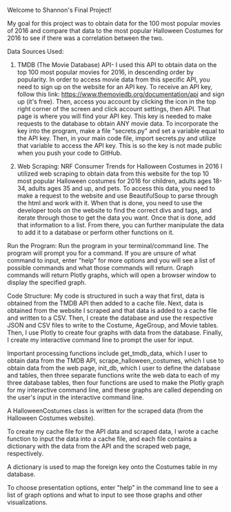 Welcome to Shannon's Final Project!

My goal for this project was to obtain data for the 100 most popular movies of 2016
and compare that data to the most popular Halloween Costumes for 2016 to see if
there was a correlation between the two.

Data Sources Used:
1. TMDB (The Movie Database) API- I used this API to obtain data on the top 100
most popular movies for 2016, in descending order by popularity. In order to
access movie data from this specific API, you need to sign up on the website for
an API key. To receive an API key, follow this link: https://www.themoviedb.org/documentation/api
and sign up (it's free). Then, access you account by clicking the icon in the top
right corner of the screen and click account settings, then API. That page is where
you will find your API key. This key is needed to make requests to the database
to obtain ANY movie data. To incorporate the key into the program, make a file "secrets.py"
and set a variable equal to the API key. Then, in your main code file, import
secrets.py and utilize that variable to access the API key. This is so the key is
not made public when you push your code to GitHub.

2. Web Scraping: NRF Consumer Trends for Halloween Costumes in 2016
I utilized web scraping to obtain data from this website for the top 10 most popular
Halloween costumes for 2016 for children, adults ages 18-34, adults ages 35 and up,
and pets. To access this data, you need to make a request to the website and use
BeautifulSoup to parse through the html and work with it. When that is done, you need
to use the developer tools on the website to find the correct divs and tags, and
iterate through those to get the data you want. Once that is done, add that information
to a list. From there, you can further manipulate the data to add it to a database
or perform other functions on it.

Run the Program:
Run the program in your terminal/command line. The program will prompt you for a command.
If you are unsure of what command to input, enter "help" for more options and you will see
a list of possible commands and what those commands will return. Graph commands will return
Plotly graphs, which will open a browser window to display the specified graph.

Code Structure:
My code is structured in such a way that first, data is obtained from the TMDB API then
added to a cache file. Next, data is obtained from the website I scraped and that data
is added to a cache file and written to a CSV. Then, I create the database and use the
respective JSON and CSV files to write to the Costume, AgeGroup, and Movie tables. Then,
I use Plotly to create four graphs with data from the database. Finally, I create my
interactive command line to prompt the user for input.

Important processing functions include get_tmdb_data, which I user to obtain data from the
TMDB API, scrape_halloween_costumes, which I use to obtain data from the web page, init_db,
which I user to define the database and tables, then three separate functions write the
web data to each of my three database tables, then four functions are used to make the
Plotly graph for my interactive command line, and these graphs are called depending on the
user's input in the interactive command line.

A HalloweenCostumes class is written for the scraped data (from the Halloween Costumes website).

To create my cache file for the API data and scraped data, I wrote a cache function to
input the data into a cache file, and each file contains a dictionary with the data from the
API and the scraped web page, respectively.

A dictionary is used to map the foreign key onto the Costumes table in my database.

To choose presentation options, enter "help" in the command line to see a list of graph options
and what to input to see those graphs and other visualizations.

